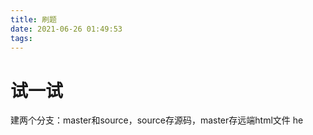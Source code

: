 ```yaml
---
title: 刷题
date: 2021-06-26 01:49:53
tags:
---
```

# 试一试
建两个分支：master和source，source存源码，master存远端html文件
he